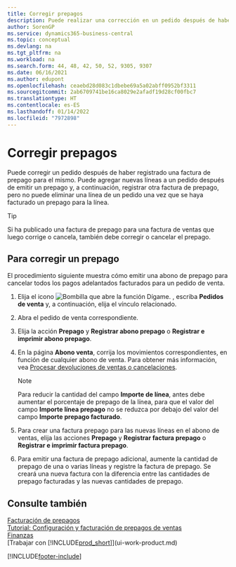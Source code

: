 ```yaml
---
title: Corregir prepagos
description: Puede realizar una corrección en un pedido después de haber registrado una factura de prepago para el pedido y agregar nuevas líneas a un pedido después de emitir un prepago.
author: SorenGP
ms.service: dynamics365-business-central
ms.topic: conceptual
ms.devlang: na
ms.tgt_pltfrm: na
ms.workload: na
ms.search.form: 44, 48, 42, 50, 52, 9305, 9307
ms.date: 06/16/2021
ms.author: edupont
ms.openlocfilehash: ceaebd28d083c1dbebe69a5a02abff0952bf3311
ms.sourcegitcommit: 2ab6709741be16ca8029e2afadf19d28cf00fbc7
ms.translationtype: HT
ms.contentlocale: es-ES
ms.lasthandoff: 01/14/2022
ms.locfileid: "7972898"
---
```

# <a name="correct-prepayments"></a>Corregir prepagos

Puede corregir un pedido después de haber registrado una factura de prepago para el mismo. Puede agregar nuevas líneas a un pedido después de emitir un prepago y, a continuación, registrar otra factura de prepago, pero no puede eliminar una línea de un pedido una vez que se haya facturado un prepago para la línea.  

> [!TIP]
> Si ha publicado una factura de prepago para una factura de ventas que luego corrige o cancela, también debe corregir o cancelar el prepago.

## <a name="to-correct-a-prepayment"></a>Para corregir un prepago

El procedimiento siguiente muestra cómo emitir una abono de prepago para cancelar todos los pagos adelantados facturados para un pedido de venta.  

1. Elija el icono ![Bombilla que abre la función Dígame.](media/ui-search/search_small.png "Dígame qué desea hacer") , escriba **Pedidos de venta** y, a continuación, elija el vínculo relacionado.  
2. Abra el pedido de venta correspondiente.
3. Elija la acción **Prepago** y **Registrar abono prepago** o **Registrar e imprimir abono prepago**.  
4. En la página **Abono venta**, corrija los movimientos correspondientes, en función de cualquier abono de venta. Para obtener más información, vea [Procesar devoluciones de ventas o cancelaciones](sales-how-process-sales-returns-cancellations.md).  

    > [!NOTE]  
    > Para reducir la cantidad del campo **Importe de línea**, antes debe aumentar el porcentaje de prepago de la línea, para que el valor del campo **Importe línea prepago** no se reduzca por debajo del valor del campo **Importe prepago facturado**.

5. Para crear una factura prepago para las nuevas líneas en el abono de ventas, elija las acciones **Prepago** y **Registrar factura prepago** o **Registrar e imprimir factura prepago**.  
6. Para emitir una factura de prepago adicional, aumente la cantidad de prepago de una o varias líneas y registre la factura de prepago. Se creará una nueva factura con la diferencia entre las cantidades de prepago facturadas y las nuevas cantidades de prepago.  

## <a name="see-also"></a>Consulte también

[Facturación de prepagos](finance-invoice-prepayments.md)  
[Tutorial: Configuración y facturación de prepagos de ventas](walkthrough-setting-up-and-invoicing-sales-prepayments.md)  
[Finanzas](finance.md)  
[Trabajar con [!INCLUDE[prod_short](includes/prod_short.md)]](ui-work-product.md)  


[!INCLUDE[footer-include](includes/footer-banner.md)]